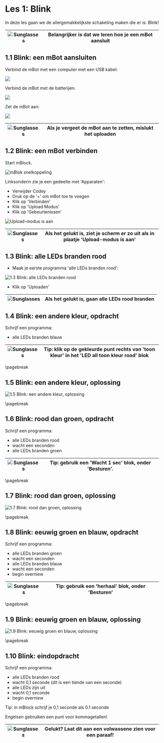 # Les 1: Blink

In deze les gaan we de allergemakkelijkste schakeling maken die er is: Blink!

![Sunglasses](EmojiSunglasses.png) | Belangrijker is dat we leren hoe je een mBot aansluit
:-------------:|:----------------------------------------: 

## 1.1 Blink: een mBot aansluiten

Verbind de mBot met een computer met een USB kabel:

![](usb_aansluiting.jpg)

Verbind de mBot met de batterijen:

![](batterijen_aansluiting.jpg)

Zet de mBot aan:

![](aan_knop.jpg)

![Sunglasses](EmojiSunglasses.png) | Als je vergeet de mBot aan te zetten, mislukt het uploaden
:-------------:|:----------------------------------------: 

## 1.2 Blink: een mBot verbinden

Start mBlock.

![mBlok snelkoppeling](mblock_snelkoppeling.png)

Linksonderin zie je een gedeelte met 'Apparaten':

 * Verwijder Codey
 * Druk op de '+' om mBot toe te voegen
 * Klik op 'Verbinden'
 * Klik op 'Upload Modus'
 * Klik op 'Gebeurtenissen'

![Upload-modus is aan](upload_modus_aan.png)

![Sunglasses](EmojiSunglasses.png) | Als het gelukt is, ziet je scherm er zo uit als in plaatje 'Upload-modus is aan'
:-------------:|:----------------------------------------: 

## 1.3 Blink: alle LEDs branden rood

 * Maak je eerste programma 'alle LEDs branden rood':

![1.3 Blink: alle LEDs branden rood](1_3.png)

 * Klik op 'Uploaden'

![Sunglasses](EmojiSunglasses.png) | Als het gelukt is, gaan alle LEDs rood branden
:-------------:|:----------------------------------------: 

## 1.4 Blink: een andere kleur, opdracht

Schrijf een programma:

 * alle LEDs branden blauw

![Sunglasses](EmojiBowtie.png) | Tip: klik op de gekleurde punt rechts van 'toon kleur' in het 'LED all toon kleur rood' blok
:-------------:|:----------------------------------------: 

\pagebreak

## 1.5 Blink: een andere kleur, oplossing

![1.5 Blink: een andere kleur, oplossing](1_5.png)

\pagebreak

## 1.6 Blink: rood dan groen, opdracht

Schrijf een programma:

 * alle LEDs branden rood
 * wacht een seconden
 * alle LEDs branden groen

![Sunglasses](EmojiBowtie.png) | Tip: gebruik een 'Wacht 1 sec' blok, onder 'Besturen'.
:-------------:|:----------------------------------------: 

\pagebreak

## 1.7 Blink: rood dan groen, oplossing

![1.7 Blink: rood dan groen, oplossing](1_7.png)

\pagebreak

## 1.8 Blink: eeuwig groen en blauw, opdracht

Schrijf een programma:

 * alle LEDs branden groen
 * wacht een seconden
 * alle LEDs branden blauw
 * wacht een seconden
 * begin overniew

![Sunglasses](EmojiBowtie.png) | Tip: gebruik een 'herhaal' blok, onder 'Besturen'
:-------------:|:----------------------------------------: 

\pagebreak

## 1.9 Blink: eeuwig groen en blauw, oplossing

![1.9 Blink: eeuwig groen en blauw, oplossing](1_9.png)

\pagebreak

## 1.10 Blink: eindopdracht

Schrijf een programma:

 * alle LEDs branden rood
 * wacht 0,1 seconde (dit is een tiende van een seconde) 
 * alle LEDs zijn uit
 * wacht 0,1 seconde
 * begin overniew

Tip: in mBlock schrijf je 0,1 seconde als 0.1 seconde

Engelsen gebruiken een punt voor kommagetallen!

![Sunglasses](EmojiSunglasses.png) | Gelukt? Laat dit aan een volwassene zien voor een paraaf!
:-------------:|:----------------------------------------: 
